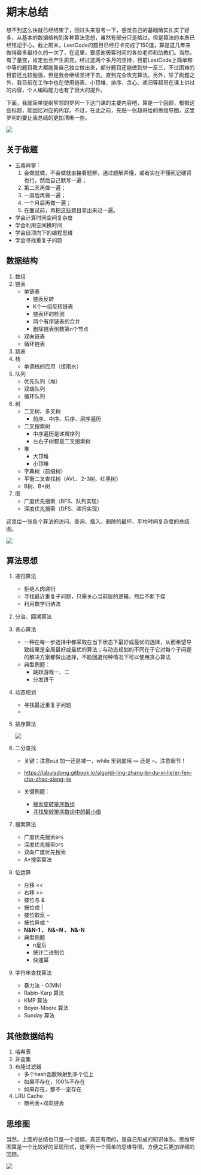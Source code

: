 # 期末总结

想不到这么快就已经结束了，回过头来思考一下，感觉自己的基础确实扎实了好多，从基本的数据结构到各种算法思想，虽然有部分只是略过，但是算法的本质已经铭记于心。截止期末，LeetCode的题目已经打卡完成了150道，算是这几年来做得最多最持久的一次了，在这里，要感谢极客时间的各位老师和助教们。当然，有了量变，肯定也会产生质变。经过这两个多月的坚持，目前LeetCode上简单和中等的题目我大都能靠自己独立做出来，部分题目还能做到举一反三，不过困难的目前还比较勉强，但是我会继续坚持下去，直到完全攻克算法。另外，除了刷题之外，我目前在工作中也在使用链表、小顶堆、排序、贪心、递归等超哥在课上讲过的内容，个人编码能力也有了很大的提升。

下面，我就简单提纲挈领的罗列一下这门课的主要内容吧，算是一个回顾，根据这些标题，能回忆对应的内容。不过，在此之前，先贴一张超哥给的思维导图，这里罗列的要比我总结的更加清晰一些。

![](数据结构和算法-思维导图_00.png)

## 关于做题

- 五毒神掌：
  1. 会做就做，不会做就直接看题解，通过题解弄懂，或者实在不懂死记硬背也行，然后自己默写一遍；
  2. 第二天再做一遍；
  3. 一周后再做一遍；
  4. 一个月后再做一遍；
  5. 在面试前，再把这些题目拿出来过一遍。
- 学会计算时间空间复杂度
- 学会利用空间换时间
- 学会自顶向下的编程思维
- 学会寻找重复子问题

## 数据结构

1. 数组
2. 链表
   - 单链表
     - 链表反转
     - K个一组反转链表
     - 链表环的检测
     - 两个有序链表的合并
     - 删除链表倒数第n个节点
   - 双向链表
   - 循环链表
3. 跳表
4. 栈
   - 单调栈的应用（接雨水）
5. 队列
   - 优先队列（堆）
   - 双端队列
   - 循环队列
6. 树
   - 二叉树、多叉树
     - 前序、中序、后序、层序遍历
   - 二叉搜索树
     - 中序遍历是递增序列
     - 左右子树都是二叉搜索树
   - 堆
     - 大顶堆
     - 小顶堆
   - 字典树（前缀树）
   - 平衡二叉查找树（AVL、2-3树、红黑树）
   - B树、B+树
7. 图
   - 广度优先搜索（BFS、队列实现）
   - 深度优先搜索（DFS、递归实现）



这里给一张各个算法的访问、查询、插入、删除的最坏、平均时间复杂度的总结图。

![](/Users/klein/Documents/works/algorithm010/data_structure_time_complexity.png)

## 算法思想

1. 递归算法

   - 拒绝人肉递归
   - 寻找最近重复子问题，只需关心当前层的逻辑，然后不断下探
   - 利用数学归纳法

2. 分治、回溯算法

3. 贪心算法

   - 一种在每一步选择中都采取在当下状态下最好或最优的选择，从而希望导致结果是全局最好或最优的算法；与动态规划的不同在于它对每个子问题的解决方案都做出选择，不能回退何种情况下可以使用贪心算法
   - 典型例题：
     - 跳跃游戏一、二
     - 分发饼干

4. 动态规划

   - 寻找最近重复子问题
   - 

5. 排序算法

   ![](/Users/klein/Documents/works/algorithm010/array_sort_complexity.png)

6. 二分查找

   - 关键：注意`mid` 加一还是减一，while 里到底用 `<=` 还是 `<`。注意细节！

   - https://labuladong.gitbook.io/algo/di-ling-zhang-bi-du-xi-lie/er-fen-cha-zhao-xiang-jie
   - 关键例题：
     - [搜索旋转排序数组](https://leetcode-cn.com/problems/search-in-rotated-sorted-array/)
     - [寻找旋转排序数组中的最小值](https://leetcode-cn.com/problems/find-minimum-in-rotated-sorted-array/)

7. 搜索算法

   - 广度优先搜索`BFS`
   - 深度优先搜索`DFS`
   - 双向广度优先搜索
   - A*搜索算法

8. 位运算

   - 左移 <<
   - 右移 >>
   - 按位与 &
   - 按位或 |
   - 按位取反 ~
   - 按位异或 ^
   - **N&N-1   、  N&~N   、  N&-N**
   - 典型例题
     - n皇后
     - 统计二进制位
     - 快速幂

9. 字符串查找算法

   - 暴力法 - O(MN)
   - Rabin-Karp 算法
   - KMP 算法
   - Boyer-Moore 算法
   - Sunday 算法

## 其他数据结构

1. 哈希表
2. 并查集
3. 布隆过滤器
   - 多个hash函数映射到多个位上
   - 如果不存在，100%不存在
   - 如果存在，那不一定存在
4. LRU Cache
   - 散列表+双向链表

## 思维图

当然，上面的总结也只是一个提纲，真正有用的，是自己形成的知识体系。思维导图算是一个比较好的呈现形式，这里列一个简单的思维导图，方便之后更加详细的回顾。

![](data_structure_and_alogrithm.png)